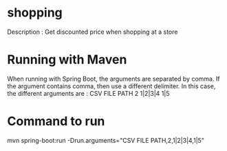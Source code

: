 # shopping
   Description : 
      Get discounted price when shopping at a store

# Running with Maven
  When running with Spring Boot, the arguments are separated by comma.
  If the argument contains comma, then use a different delimiter.
  In this case, the different arguments are :
      CSV FILE PATH
      2
      1|2|3|4
      1|5
  
# Command to run
mvn spring-boot:run -Drun.arguments="CSV FILE PATH,2,1|2|3|4,1|5"
